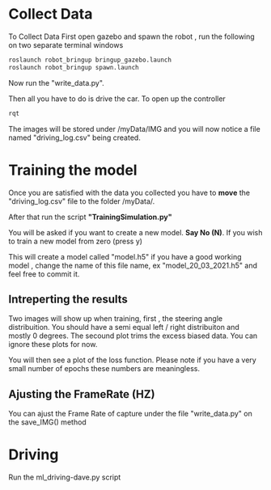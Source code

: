 # Collect Data
To Collect Data First open gazebo and spawn the robot , run the following on two separate terminal windows

```bash
roslaunch robot_bringup bringup_gazebo.launch
roslaunch robot_bringup spawn.launch
```

Now run the "write_data.py".



Then all you have to do is drive the car.  To open up the controller
```bash
rqt
```


The images will be stored under /myData/IMG and you will now notice a file named "driving_log.csv"  being created.

# Training the model
Once you are satisfied with the data you collected you have to **move** the "driving_log.csv" file to the folder /myData/.

After that run the script **"TrainingSimulation.py"**

You will be asked if you want to create a new model. **Say No (N)**.
If you wish to train a new model from zero (press y)

This will create a model called "model.h5" if you have a good working model , change the name of this file name, ex "model_20_03_2021.h5" and feel free to commit it.

## Intreperting the results

Two images will show up when training, first , the steering angle distribuition. You should have a semi equal left / right distribuiton and mostly 0 degrees. The secound plot trims the excess biased data. You can ignore these plots for now.

You will then see a plot of the loss function. Please note if you have a very small number of epochs these numbers are meaningless. 


## Ajusting the FrameRate (HZ)
You can ajust the Frame Rate of capture under the file "write_data.py" on the save_IMG() method 

# Driving
Run the ml_driving-dave.py script
